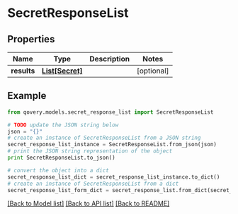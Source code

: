 # SecretResponseList


## Properties
Name | Type | Description | Notes
------------ | ------------- | ------------- | -------------
**results** | [**List[Secret]**](Secret.md) |  | [optional] 

## Example

```python
from qovery.models.secret_response_list import SecretResponseList

# TODO update the JSON string below
json = "{}"
# create an instance of SecretResponseList from a JSON string
secret_response_list_instance = SecretResponseList.from_json(json)
# print the JSON string representation of the object
print SecretResponseList.to_json()

# convert the object into a dict
secret_response_list_dict = secret_response_list_instance.to_dict()
# create an instance of SecretResponseList from a dict
secret_response_list_form_dict = secret_response_list.from_dict(secret_response_list_dict)
```
[[Back to Model list]](../README.md#documentation-for-models) [[Back to API list]](../README.md#documentation-for-api-endpoints) [[Back to README]](../README.md)


